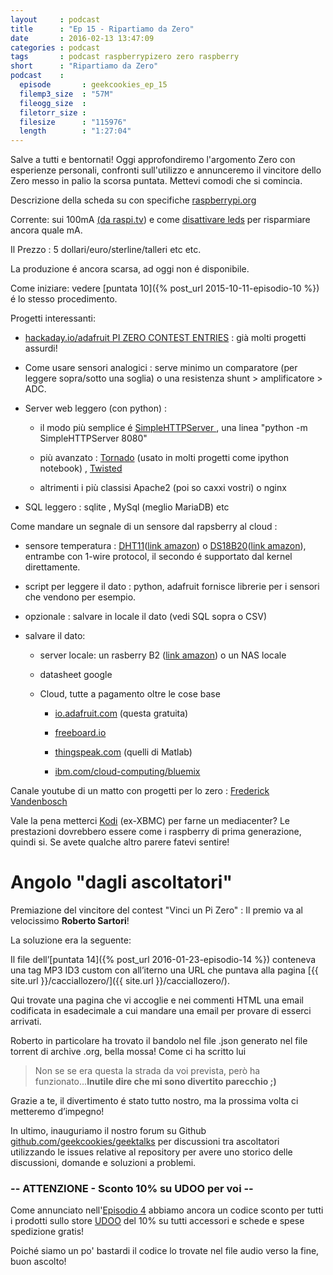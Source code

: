 ```yaml
---
layout     : podcast
title      : "Ep 15 - Ripartiamo da Zero" 
date       : 2016-02-13 13:47:09
categories : podcast
tags       : podcast raspberrypizero zero raspberry
short      : "Ripartiamo da Zero"
podcast    :
  episode       : geekcookies_ep_15
  filemp3_size  : "57M"
  fileogg_size  : 
  filetorr_size : 
  filesize      : "115976"
  length        : "1:27:04"
---
```


Salve a tutti e bentornati! Oggi approfondiremo l'argomento Zero con esperienze personali, confronti sull'utilizzo e annunceremo il vincitore dello Zero messo in palio la scorsa puntata. Mettevi comodi che si comincia.

<!-- more -->

Descrizione della scheda su con specifiche [raspberrypi.org](https://www.raspberrypi.org/blog/raspberry-pi-zero/)

Corrente:  sui 100mA [(da raspi.tv](http://raspi.tv/2015/raspberry-pi-zero-power-measurements)) e come [disattivare leds](http://www.jeffgeerling.com/blogs/jeff-geerling/controlling-pwr-act-leds-raspberry-pi) per risparmiare ancora quale mA.

Il Prezzo : 5 dollari/euro/sterline/talleri etc etc.

La produzione é ancora scarsa, ad oggi non é disponibile.

Come iniziare: vedere [puntata 10]({% post_url 2015-10-11-episodio-10 %}) é lo stesso procedimento.

Progetti interessanti:

* [hackaday.io/adafruit PI ZERO CONTEST ENTRIES](http://hackaday.com/2016/02/06/hacklet-94-pi-zero-contest-entries/) : già molti progetti assurdi!

* Come usare sensori analogici : serve minimo un comparatore (per leggere sopra/sotto una soglia) o una resistenza shunt > amplificatore > ADC.

* Server web leggero (con python) :

    * il modo più semplice é [SimpleHTTPServer ](https://docs.python.org/2/library/simplehttpserver.html), una linea "python -m SimpleHTTPServer 8080"

    * più avanzato : [Tornado](http://www.tornadoweb.org/en/stable/) (usato in molti progetti come ipython notebook) , [Twisted](https://twistedmatrix.com/) 

    * altrimenti i più classisi Apache2 (poi so caxxi vostri) o nginx

* SQL leggero : sqlite , MySql (meglio MariaDB) etc

Come mandare un segnale di un sensore dal rapsberry al cloud :

* sensore temperatura : [DHT11](https://learn.adafruit.com/dht/overview)([link amazon](http://geni.us/6hp)) o [DS18B20](http://www.reuk.co.uk/DS18B20-Temperature-Sensor-with-Raspberry-Pi.htm)([link amazon](http://geni.us/2Eop)), entrambe con 1-wire protocol, il secondo é supportato dal kernel direttamente.

* script per leggere il dato : python, adafruit fornisce librerie per i sensori che vendono per esempio.

* opzionale : salvare in locale il dato (vedi SQL sopra o CSV)

* salvare il dato:

    * server locale: un rasberry B2 ([link amazon](http://geni.us/HmO)) o un NAS locale

    * datasheet google

    * Cloud, tutte a pagamento oltre le cose base 

        * [io.adafruit.com](https://io.adafruit.com/kidpixo) (questa gratuita)

        * [freeboard.io](https://freeboard.io/)

        * [thingspeak.com](https://thingspeak.com/) (quelli di Matlab)

        * [ibm.com/cloud-computing/bluemix](http://www.ibm.com/cloud-computing/bluemix/)

Canale youtube di un matto con progetti per lo zero : [Frederick Vandenbosch](https://www.youtube.com/user/fvdbosch)

Vale la pena metterci [Kodi](http://kodi.tv/download) (ex-XBMC) per farne un mediacenter? Le prestazioni dovrebbero essere come i raspberry di prima generazione, quindi si. Se avete qualche altro parere fatevi sentire!

# Angolo "dagli ascoltatori"

Premiazione del vincitore del contest "Vinci un Pi Zero" : Il premio va al velocissimo **Roberto Sartori**! 

La soluzione era la seguente:

Il file dell’[puntata 14]({% post_url 2016-01-23-episodio-14 %}) conteneva una tag MP3 ID3 custom con all’iterno una URL che puntava alla pagina [{{ site.url }}/cacciallozero/]({{ site.url }}/cacciallozero/). 

Qui trovate una pagina che vi accoglie e nei commenti HTML una email codificata in esadecimale a cui mandare una email per provare di esserci arrivati. 

Roberto in particolare ha trovato il bandolo nel file .json generato nel file torrent di archive .org, bella mossa! Come ci ha scritto lui

> Non se se era questa la strada da voi prevista, però ha funzionato...**Inutile dire che mi sono divertito parecchio ;)**

Grazie a te, il divertimento é stato tutto nostro, ma la prossima volta ci metteremo d’impegno!

In ultimo, inauguriamo il nostro forum su Github [github](https://github.com/geekcookies/geektalks)[.com/geekcookies/geektalks](https://github.com/geekcookies/geektalks) per discussioni tra ascoltatori utilizzando le issues relative al repository per avere uno storico delle discussioni, domande e soluzioni a problemi.

### -- ATTENZIONE - Sconto 10% su UDOO per voi --

Come annunciato nell'[Episodio 4](http://geekcookies.github.io/podcast/2015/02/09/episodio-4/) abbiamo ancora un codice sconto per tutti i prodotti sullo store [UDOO](http://shop.udoo.org/) del 10% su tutti accessori e schede e spese spedizione gratis!

Poiché siamo un po' bastardi il codice lo trovate nel file audio verso la fine, buon ascolto!

